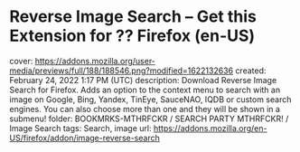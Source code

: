 # Reverse Image Search – Get this Extension for ?? Firefox (en-US)

cover: https://addons.mozilla.org/user-media/previews/full/188/188546.png?modified=1622132636
created: February 24, 2022 1:17 PM (UTC)
description: Download Reverse Image Search for Firefox. Adds an option to the context menu to search with an image on Google, Bing, Yandex, TinEye, SauceNAO, IQDB or custom search engines. You can also choose more than one and they will be shown in a submenu!
folder: BOOKMRKS-MTHRFCKR / SEARCH PARTY MTHRFCKR! / Image Search
tags: Search, image
url: https://addons.mozilla.org/en-US/firefox/addon/image-reverse-search